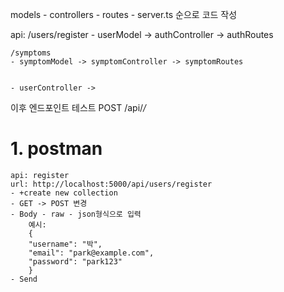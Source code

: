 models - controllers - routes - server.ts 순으로 코드 작성

api:
    /users/register
    - userModel -> authController -> authRoutes 

    /symptoms
    - symptomModel -> symptomController -> symptomRoutes
    
    
    - userController -> 



이후 엔드포인트 테스트
POST /api/*/*

# 1. postman

    api: register
    url: http://localhost:5000/api/users/register
    - +create new collection
    - GET -> POST 변경
    - Body - raw - json형식으로 입력
        예시:
        {
        "username": "박",
        "email": "park@example.com",
        "password": "park123"
        }
    - Send

    